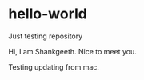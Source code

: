 # hello-world
Just testing repository

Hi, I am Shankgeeth.
Nice to meet you.

Testing updating from mac.
